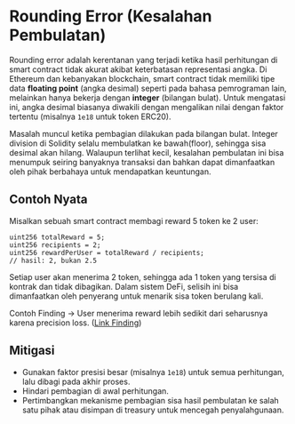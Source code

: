 # Rounding Error (Kesalahan Pembulatan)

Rounding error adalah kerentanan yang terjadi ketika hasil perhitungan di smart contract tidak akurat akibat keterbatasan representasi angka. Di Ethereum dan kebanyakan blockchain, smart contract tidak memiliki tipe data **floating point** (angka desimal) seperti pada bahasa pemrograman lain, melainkan hanya bekerja dengan **integer** (bilangan bulat). Untuk mengatasi ini, angka desimal biasanya diwakili dengan mengalikan nilai dengan faktor tertentu (misalnya `1e18` untuk token ERC20).

Masalah muncul ketika pembagian dilakukan pada bilangan bulat. Integer division di Solidity selalu membulatkan ke bawah(floor), sehingga sisa desimal akan hilang. Walaupun terlihat kecil, kesalahan pembulatan ini bisa menumpuk seiring banyaknya transaksi dan bahkan dapat dimanfaatkan oleh pihak berbahaya untuk mendapatkan keuntungan.

## Contoh Nyata

Misalkan sebuah smart contract membagi reward 5 token ke 2 user:

```solidity
uint256 totalReward = 5;
uint256 recipients = 2;
uint256 rewardPerUser = totalReward / recipients;
// hasil: 2, bukan 2.5
```

Setiap user akan menerima 2 token, sehingga ada 1 token yang tersisa di kontrak dan tidak dibagikan.
Dalam sistem DeFi, selisih ini bisa dimanfaatkan oleh penyerang untuk menarik sisa token berulang kali.

Contoh Finding -> User menerima reward lebih sedikit dari seharusnya karena precision loss. ([Link Finding](https://github.com/sherlock-audit/2024-12-numa-audit-judging/issues/161))

## Mitigasi

- Gunakan faktor presisi besar (misalnya `1e18`) untuk semua perhitungan, lalu dibagi pada akhir proses.
- Hindari pembagian di awal perhitungan.
- Pertimbangkan mekanisme pembagian sisa hasil pembulatan ke salah satu pihak atau disimpan di treasury untuk mencegah penyalahgunaan.
